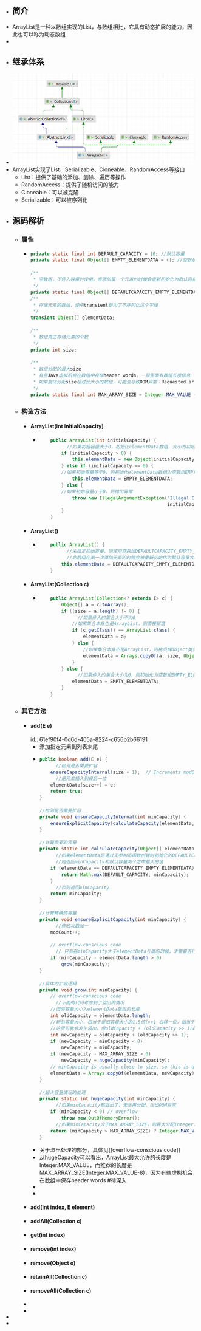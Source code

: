- ## 简介
- ArrayList是一种以数组实现的List，与数组相比，它具有动态扩展的能力，因此也可以称为动态数组
-
- ## 继承体系
- ![img](../assets/image_1643073454713_0.png)
- ArrayList实现了List、Serializable、Cloneable、RandomAccess等接口
	- List：提供了基础的添加、删除、遍历等操作
	- RandomAccess：提供了随机访问的能力
	- Cloneable：可以被克隆
	- Serializable：可以被序列化
- ## 源码解析
	- ### 属性
		- ```java
		  private static final int DEFAULT_CAPACITY = 10; //默认容量
		  private static final Object[] EMPTY_ELEMENTDATA = {}; //空数组，如果传入的容量为0时使用
		  
		  /**
		   * 空数组，不传入容量时使用，当添加第一个元素的时候会重新初始化为默认容量大小
		   */
		  private static final Object[] DEFAULTCAPACITY_EMPTY_ELEMENTDATA = {};
		  /**
		   * 存储元素的数组，使用transient是为了不序列化这个字段
		   */
		  transient Object[] elementData;
		  
		  /**
		   * 数组真正存储元素的个数
		   */
		  private int size;
		  
		  /**
		   * 数组分配的最大size
		   * 有些Java虚拟机会在数组中存储header words，一般里面有数组长度信息
		   * 如果尝试分配size超过此大小的数组，可能会导致OOM异常：Requested array size exceeds VM limit
		   */
		  private static final int MAX_ARRAY_SIZE = Integer.MAX_VALUE - 8;
		  ```
	- ### 构造方法
		- #### ArrayList(int initialCapacity)
			- ```java
			      public ArrayList(int initialCapacity) {
			        	//如果初始容量大于0，初始化elementData数组，大小为初始容量
			          if (initialCapacity > 0) {
			              this.elementData = new Object[initialCapacity];
			          } else if (initialCapacity == 0) {
			          //如果初始容量等于0，则初始化elementData数组为空数组EMPTY_ELEMENTDATA
			              this.elementData = EMPTY_ELEMENTDATA;
			          } else {
			          //如果初始容量小于0，则抛出异常
			              throw new IllegalArgumentException("Illegal Capacity: "+
			                                                 initialCapacity);
			          }
			      }
			  ```
		- #### ArrayList()
			- ```java
			      public ArrayList() {
			        	//未指定初始容量，则使用空数组DEFAULTCAPACITY_EMPTY_ELEMENTDATA
			        	//此数组在第一次添加元素的时候会被重新初始化为默认容量大小
			          this.elementData = DEFAULTCAPACITY_EMPTY_ELEMENTDATA;
			      }
			  ```
		- #### ArrayList(Collection c)
			- ```java
			      public ArrayList(Collection<? extends E> c) {
			          Object[] a = c.toArray();
			          if ((size = a.length) != 0) {
			            	//如果传入的集合大小不为0
			              //如果集合本身也是ArrayList，则直接赋值
			              if (c.getClass() == ArrayList.class) {
			                  elementData = a;
			              } else {
			                  //如果集合本身不是ArrayList，则拷贝成Object类型
			                  elementData = Arrays.copyOf(a, size, Object[].class);
			              }
			          } else {
			            	//如果传入的集合大小为0，则初始化为空数组EMPTY_ELEMENTDATA
			              elementData = EMPTY_ELEMENTDATA;
			          }
			      }
			  ```
	- ### 其它方法
		- #### add(E e)
		  id:: 61ef90f4-0d6d-405a-8224-c656b2b66191
			- 添加指定元素到列表末尾
			- ```java
			  public boolean add(E e) {
			    	//检测是否需要扩容
			      ensureCapacityInternal(size + 1);  // Increments modCount!!
			    	//把元素插入到最后一位
			      elementData[size++] = e;
			      return true;
			  }
			  
			  //检测是否需要扩容
			  private void ensureCapacityInternal(int minCapacity) {
			      ensureExplicitCapacity(calculateCapacity(elementData, minCapacity));
			  }
			  
			  //计算需要的容量
			  private static int calculateCapacity(Object[] elementData, int minCapacity) {
			    	//如果elementData是通过无参构造函数创建时初始化的DEFAULTCAPACITY_EMPTY_ELEMENTDATA
			    	//则返回minCapacity和默认容量两个之中最大的值
			      if (elementData == DEFAULTCAPACITY_EMPTY_ELEMENTDATA) {
			          return Math.max(DEFAULT_CAPACITY, minCapacity);
			      }
			    	//否则返回minCapacity
			      return minCapacity;
			  }
			  
			  //计算精确的容量
			  private void ensureExplicitCapacity(int minCapacity) {
			    	//修改次数加一
			      modCount++;
			  
			      // overflow-conscious code
			    	// 只有在minCapacity大于elementData长度的时候，才需要进行扩容(因为此时elementData无法存放这么多的数据)
			      if (minCapacity - elementData.length > 0)
			          grow(minCapacity);
			  }
			  
			  //具体的扩容逻辑
			  private void grow(int minCapacity) {
			      // overflow-conscious code
			    	//下面的代码考虑到了溢出的情况
			      //旧的容量大小为elementData数组的长度
			      int oldCapacity = elementData.length;
			      //新的容量大小，相当于是旧容量大小的1.5倍(>>1 右移一位，相当于除以2，但效率更高)
			      //这里可能会发生溢出，但oldCapacity + (oldCapacity >> 1)超过Integer.MAX_VALUE后，newCapacity会从Integer.MIN_VALUE往上增加
			      int newCapacity = oldCapacity + (oldCapacity >> 1);
			      if (newCapacity - minCapacity < 0)
			          newCapacity = minCapacity;
			      if (newCapacity - MAX_ARRAY_SIZE > 0)
			          newCapacity = hugeCapacity(minCapacity);
			      // minCapacity is usually close to size, so this is a win:
			      elementData = Arrays.copyOf(elementData, newCapacity);
			  }
			  
			  //超大容量情况的处理
			  private static int hugeCapacity(int minCapacity) {
			    	//如果minCapacity都溢出了，无法再分配，抛出OOM异常
			      if (minCapacity < 0) // overflow
			          throw new OutOfMemoryError();
			    	//如果minCapacity大于MAX_ARRAY_SIZE，则最大分配Integer.MAX_VALUE，否则分配MAX_ARRAY_SIZE
			      return (minCapacity > MAX_ARRAY_SIZE) ? Integer.MAX_VALUE : MAX_ARRAY_SIZE;
			  }
			  ```
			- 关于溢出处理的部分，具体见[[overflow-conscious code]]
			- 从hugeCapacity可以看出，ArrayList最大允许的长度是Integer.MAX_VALUE，而推荐的长度是MAX_ARRAY_SIZE(Integer.MAX_VALUE-8)，因为有些虚拟机会在数组中保存header words #待深入
			-
			-
		- #### add(int index, E element)
		- #### addAll(Collection c)
		- #### get(int index)
		- #### remove(int index)
		- #### remove(Object o)
		- #### retainAll(Collection c)
		- #### removeAll(Collection c)
		-
		-
-
-